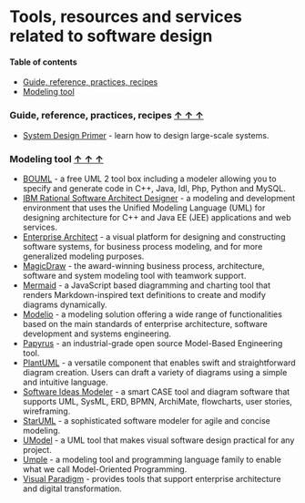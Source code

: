 # Tools, resources and services related to software design

#### Table of contents <a name="toc"></a>
* [Guide, reference, practices, recipes](#guide)
* [Modeling tool](#modeling)

### Guide, reference, practices, recipes <a name="guide"></a> [&#x2191;&nbsp;&#x2191;&nbsp;&#x2191;](#toc)
* [System Design Primer](https://github.com/donnemartin/system-design-primer) - learn how to design large-scale systems.

### Modeling tool <a name="modeling"></a> [&#x2191;&nbsp;&#x2191;&nbsp;&#x2191;](#toc)
* [BOUML](https://www.bouml.fr/) - a free UML 2 tool box including a modeler allowing you to specify and generate code in C++, Java, Idl, Php, Python and MySQL.
* [IBM Rational Software Architect Designer](https://www.ibm.com/products/rational-software-architect-designer) - a modeling and development environment that uses the Unified Modeling Language (UML) for designing architecture for C++ and Java EE (JEE) applications and web services.
* [Enterprise Architect](https://sparxsystems.com/products/ea/) - a visual platform for designing and constructing software systems, for business process modeling, and for more generalized modeling purposes.
* [MagicDraw](https://www.nomagic.com/products/magicdraw) - the award-winning business process, architecture, software and system modeling tool with teamwork support.
* [Mermaid](https://mermaid.js.org/) - a JavaScript based diagramming and charting tool that renders Markdown-inspired text definitions to create and modify diagrams dynamically.
* [Modelio](https://www.modelio.org/) - a modeling solution offering a wide range of functionalities based on the main standards of enterprise architecture, software development and systems engineering.
* [Papyrus](http://www.eclipse.org/papyrus/) - an industrial-grade open source Model-Based Engineering tool.
* [PlantUML](https://plantuml.com/) - a versatile component that enables swift and straightforward diagram creation. Users can draft a variety of diagrams using a simple and intuitive language.
* [Software Ideas Modeler](https://www.softwareideas.net/) - a smart CASE tool and diagram software that supports UML, SysML, ERD, BPMN, ArchiMate, flowcharts, user stories, wireframing.
* [StarUML](https://staruml.io/) - a sophisticated software modeler for agile and concise modeling.
* [UModel](https://www.altova.com/umodel) - a UML tool that makes visual software design practical for any project.
* [Umple](https://umple.org/) - a modeling tool and programming language family to enable what we call Model-Oriented Programming.
* [Visual Paradigm](https://www.visual-paradigm.com/) - provides tools that support enterprise architecture and digital transformation.

